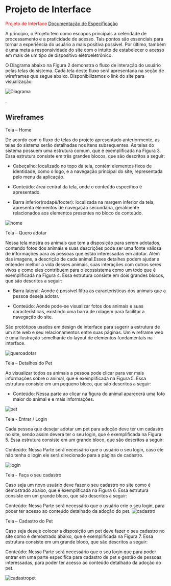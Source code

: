 
# Projeto de Interface

<span style="color:red">Projeto de Interface <a href="2-Especificação do Projeto.md"> Documentação de Especificação</a></span>

A princípio, o Projeto tem como escopos principais a celeridade de processamento e a praticidade de acesso. Tais pontos são essenciais para tornar a experiência do usuário a mais positiva possível. Por último, também é uma meta a responsividade do site com o intuito de estabelecer o acesso em mais de um tipo de dispositivo eletroeletrônico. 

O Diagrama abaixo na Figura 2 demonstra o fluxo de interação do usuário pelas telas do sistema. Cada tela deste fluxo será apresentada na seção de wireframes que segue abaixo. Disponibilizamos o link do site para visualização: 

![Diagrama](img/diagrama.png)


<a href="2-Especificação do Projeto.md"> </a>.

## Wireframes
Tela – Home 

De acordo com o fluxo de telas do projeto apresentado anteriormente, as telas do sistema serão detalhadas nos itens subsequentes. As telas do sistema possuem uma estrutura comum, que é exemplificada na Figura 3. Essa estrutura consiste em três grandes blocos, que são descritos a seguir: 

* Cabeçalho: localizado no topo da tela, contém elementos fixos de identidade, como o logo, e a navegação principal do site, representada pelo menu da aplicação. 

* Conteúdo: área central da tela, onde o conteúdo específico é apresentado. 

* Barra inferior(rodapé/footer): localizada na margem inferior da tela, apresenta elementos de navegação secundária, geralmente relacionados aos elementos presentes no bloco de conteúdo. 

![home](img/home.png)

Tela – Quero adotar 

Nessa tela mostra os animais que tem a disposição para serem adotados, contendo fotos dos animais e suas descrições pode ser uma fonte valiosa de informações para as pessoas que estão interessadas em adotar. Além das imagens, a descrição de cada animal.Esses detalhes podem ajudar a entender melhor a vida desses animais, suas interações com outros seres vivos e como eles contribuem para o ecossistema como um todo que é exemplificada na Figura 4. Essa estrutura consiste em dois grandes blocos, que são descritos a seguir: 

* Barra lateral: Aonde é possível filtra as características dos animais que a pessoa deseja adotar. 

* Conteúdo: Aonde pode-se visualizar fotos dos animais e suas características, existindo uma barra de rolagem para facilitar a navegação do site.  

São protótipos usados em design de interface para sugerir a estrutura de um site web e seu relacionamentos entre suas páginas. Um wireframe web é uma ilustração semelhante do layout de elementos fundamentais na interface.
 
![queroadotar](img/queroadotar.png)

Tela – Detalhes do Pet 

Ao visualizar todos os animais a pessoa pode clicar para ver mais informações sobre o animal, que é exemplificada na Figura 5. Essa estrutura consiste em um pequeno bloco, que são descritos a seguir: 

* Conteúdo: Nessa parte ao clicar na figura do animal aparecerá uma foto maior do
 animal e e mais informações. 

![pet](img/pet.png)

Tela - Entrar / Login 

 

Cada pessoa que desejar adotar um pet para adoção deve ter um cadastro no site, sendo assim deverá ter o seu login, que é exemplificada na Figura 5. Essa estrutura consiste em um grande bloco, que são descritos a seguir: 

Conteúdo: Nessa Parte será necessário que o usuário o seu login, caso ele não tenha o login ele será direcionado para a página de cadastro.  

![login](img/login.png)

Tela - Faça o seu cadastro 

Caso seja um novo usuário deve fazer o seu cadastro no site como é demostrado abaixo, que é exemplificada na Figura 6. Essa estrutura consiste em um grande bloco, que são descritos a seguir: 

Conteúdo: Nessa Parte será necessário que o usuário crie o seu login, para poder ter acesso ao conteúdo detalhado da adoção do pet. 
![cadastro](img/cadastro.png)

Tela – Cadastro do Pet 

Caso seja deseje colocar a disposição um pet  deve fazer o seu cadastro no site como é demostrado abaixo, que é exemplificada na Figura 7. Essa estrutura consiste em um grande bloco, que são descritos a seguir: 

Conteúdo: Nessa Parte será necessário que o seu login que para poder entrar em uma parte especifica para cadastro de pet e gestão de pessoas interessadas, para poder ter acesso ao conteúdo detalhado da adoção do pet. 

![cadastropet](img/cadastropet.png)
